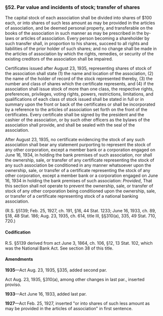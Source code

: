 ### §52. Par value and incidents of stock; transfer of shares ###

The capital stock of each association shall be divided into shares of $100 each, or into shares of such less amount as may be provided in the articles of association, and be deemed personal property, and transferable on the books of the association in such manner as may be prescribed in the by-laws or articles of association. Every person becoming a shareholder by such transfer shall, in proportion to his shares, succeed to all rights and liabilities of the prior holder of such shares; and no change shall be made in the articles of association by which the rights, remedies, or security of the existing creditors of the association shall be impaired.

Certificates issued after August 23, 1935, representing shares of stock of the association shall state (1) the name and location of the association, (2) the name of the holder of record of the stock represented thereby, (3) the number and class of shares which the certificate represents, and (4) if the association shall issue stock of more than one class, the respective rights, preferences, privileges, voting rights, powers, restrictions, limitations, and qualifications of each class of stock issued shall be stated in full or in summary upon the front or back of the certificates or shall be incorporated by a reference to the articles of association set forth on the front of the certificates. Every certificate shall be signed by the president and the cashier of the association, or by such other officers as the bylaws of the association shall provide, and shall be sealed with the seal of the association.

After August 23, 1935, no certificate evidencing the stock of any such association shall bear any statement purporting to represent the stock of any other corporation, except a member bank or a corporation engaged on June 16, 1934, in holding the bank premises of such association, nor shall the ownership, sale, or transfer of any certificate representing the stock of any such association be conditioned in any manner whatsoever upon the ownership, sale, or transfer of a certificate representing the stock of any other corporation, except a member bank or a corporation engaged on June 16, 1934 in holding the bank premises of such association: *Provided*, That this section shall not operate to prevent the ownership, sale, or transfer of stock of any other corporation being conditioned upon the ownership, sale, or transfer of a certificate representing stock of a national banking association.

(R.S. §5139; Feb. 25, 1927, ch. 191, §16, 44 Stat. 1233; June 16, 1933, ch. 89, §18, 48 Stat. 186; Aug. 23, 1935, ch. 614, title III, §§310(a), 335, 49 Stat. 710, 720.)

#### Codification ####

R.S. §5139 derived from act June 3, 1864, ch. 106, §12, 13 Stat. 102, which was the National Bank Act. See section 38 of this title.

#### Amendments ####

**1935**—Act Aug. 23, 1935, §335, added second par.

Act Aug. 23, 1935, §310(a), among other changes in last par., inserted proviso.

**1933**—Act June 16, 1933, added last par.

**1927**—Act Feb. 25, 1927, inserted "or into shares of such less amount as may be provided in the articles of association" in first sentence.